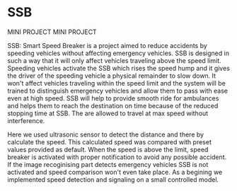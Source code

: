 # SSB
MINI PROJECT
MINI PROJECT

SSB: Smart Speed Breaker is a project aimed to reduce accidents by speeding vehicles without affecting emergency vehicles. SSB is designed in such a way that it will only affect vehicles traveling above the speed limit. Speeding vehicles activate the SSB which rises the speed hump and it gives the driver of the speeding vehicle a physical remainder to slow down. It won't affect vehicles traveling within the speed limit and the system will be trained to distinguish emergency vehicles and allow them to pass with ease even at high speed. SSB will help to provide smooth ride for ambulances and helps them to reach the destination on time because of the reduced stopping time at SSB. The are allowed to travel at max speed without interference.

Here we used ultrasonic sensor to detect the distance and there by calculate the speed. This calculated speed was compared with preset values provided as default. When the speed is above the limit, speed breaker is activated with proper notification to avoid any possible accident. If the image recoginising part detects emergency vehicles SSB is not activated and speed comparison won't even take place. As a begining we implemented speed detection and signaling on a small controlled model.